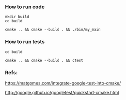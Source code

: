 

### How to run code

```
mkdir build
cd build
```

```
cmake .. && cmake --build . && ./bin/my_main
```

### How to run tests
```
cd build
```

```
cmake .. && cmake --build . && ctest
```


### Refs:
https://matgomes.com/integrate-google-test-into-cmake/

http://google.github.io/googletest/quickstart-cmake.html